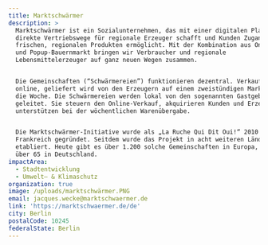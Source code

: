 ```yaml
---
title: Marktschwärmer
description: >
  Marktschwärmer ist ein Sozialunternehmen, das mit einer digitalen Plattform
  direkte Vertriebswege für regionale Erzeuger schafft und Kunden Zugang zu
  frischen, regionalen Produkten ermöglicht. Mit der Kombination aus Online-Shop
  und Popup-Bauernmarkt bringen wir Verbraucher und regionale
  Lebensmittelerzeuger auf ganz neuen Wegen zusammen. 


  Die Gemeinschaften (“Schwärmereien”) funktionieren dezentral. Verkauft wird
  online, geliefert wird von den Erzeugern auf einem zweistündigen Markt einmal
  die Woche. Die Schwärmereien werden lokal von den sogenannten Gastgeber*innen
  geleitet. Sie steuern den Online-Verkauf, akquirieren Kunden und Erzeuger und
  unterstützen bei der wöchentlichen Warenübergabe.


  Die Marktschwärmer-Initiative wurde als „La Ruche Qui Dit Oui!“ 2010 in
  Frankreich gegründet. Seitdem wurde das Projekt in acht weiteren Ländern
  etabliert. Heute gibt es über 1.200 solche Gemeinschaften in Europa, davon
  über 65 in Deutschland.
impactArea:
  - Stadtentwicklung
  - Umwelt– & Klimaschutz
organization: true
image: /uploads/marktschwärmer.PNG
email: jacques.wecke@marktschwaermer.de
link: 'https://marktschwaermer.de/de'
city: Berlin
postalCode: 10245
federalState: Berlin
---
```


